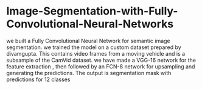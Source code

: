 # Image-Segmentation-with-Fully-Convolutional-Neural-Networks

we built a Fully Convolutional Neural Network for semantic image segmentation. we trained the model on a
custom dataset prepared by divamgupta. This contains video frames from a moving vehicle and is a
subsample of the CamVid dataset. we have made a VGG-16 network for the feature extraction , then
followed by an FCN-8 network for upsampling and generating the predictions. The output is segmentation
mask with predictions for 12 classes
